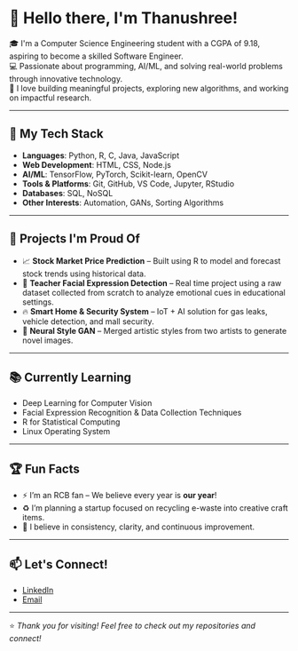 # 👋 Hello there, I'm Thanushree!

🎓 I'm a Computer Science Engineering student with a CGPA of 9.18, aspiring to become a skilled Software Engineer.  
💻 Passionate about programming, AI/ML, and solving real-world problems through innovative technology.  
🚀 I love building meaningful projects, exploring new algorithms, and working on impactful research.

---

## 🔧 My Tech Stack

- **Languages**: Python, R, C, Java, JavaScript  
- **Web Development**: HTML, CSS, Node.js  
- **AI/ML**: TensorFlow, PyTorch, Scikit-learn, OpenCV  
- **Tools & Platforms**: Git, GitHub, VS Code, Jupyter, RStudio  
- **Databases**: SQL, NoSQL  
- **Other Interests**: Automation, GANs, Sorting Algorithms

---

## 🧠 Projects I'm Proud Of

- 📈 **Stock Market Price Prediction** – Built using R to model and forecast stock trends using historical data.
- 🎥 **Teacher Facial Expression Detection** – Real time project using a raw dataset collected from scratch to analyze emotional cues in educational settings.
- 🔥 **Smart Home & Security System** – IoT + AI solution for gas leaks, vehicle detection, and mall security.
- 🎨 **Neural Style GAN** – Merged artistic styles from two artists to generate novel images.
  
---

## 📚 Currently Learning

- Deep Learning for Computer Vision  
- Facial Expression Recognition & Data Collection Techniques  
- R for Statistical Computing  
- Linux Operating System

---

## 🏆 Fun Facts

- ⚡ I’m an RCB fan – We believe every year is **our year**!
- ♻️ I’m planning a startup focused on recycling e-waste into creative craft items.
- 🎯 I believe in consistency, clarity, and continuous improvement.

---

## 📫 Let's Connect!

- [LinkedIn](www.linkedin.com/in/thanushree-v-3921a7261)
- [Email](thanushreevenkatesha@gmail.com)

---

⭐ *Thank you for visiting! Feel free to check out my repositories and connect!*  
